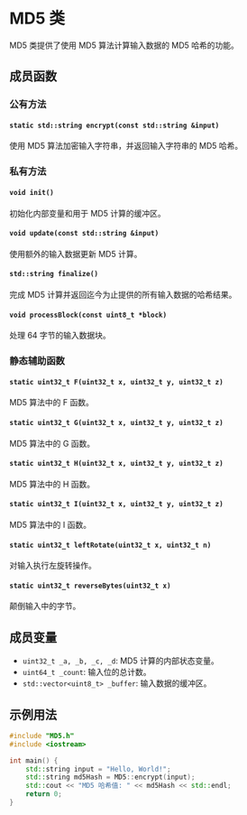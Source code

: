 # MD5 类

MD5 类提供了使用 MD5 算法计算输入数据的 MD5 哈希的功能。

## 成员函数

### 公有方法

#### `static std::string encrypt(const std::string &input)`

使用 MD5 算法加密输入字符串，并返回输入字符串的 MD5 哈希。

### 私有方法

#### `void init()`

初始化内部变量和用于 MD5 计算的缓冲区。

#### `void update(const std::string &input)`

使用额外的输入数据更新 MD5 计算。

#### `std::string finalize()`

完成 MD5 计算并返回迄今为止提供的所有输入数据的哈希结果。

#### `void processBlock(const uint8_t *block)`

处理 64 字节的输入数据块。

### 静态辅助函数

#### `static uint32_t F(uint32_t x, uint32_t y, uint32_t z)`

MD5 算法中的 F 函数。

#### `static uint32_t G(uint32_t x, uint32_t y, uint32_t z)`

MD5 算法中的 G 函数。

#### `static uint32_t H(uint32_t x, uint32_t y, uint32_t z)`

MD5 算法中的 H 函数。

#### `static uint32_t I(uint32_t x, uint32_t y, uint32_t z)`

MD5 算法中的 I 函数。

#### `static uint32_t leftRotate(uint32_t x, uint32_t n)`

对输入执行左旋转操作。

#### `static uint32_t reverseBytes(uint32_t x)`

颠倒输入中的字节。

## 成员变量

- `uint32_t _a, _b, _c, _d`: MD5 计算的内部状态变量。
- `uint64_t _count`: 输入位的总计数。
- `std::vector<uint8_t> _buffer`: 输入数据的缓冲区。

## 示例用法

```cpp
#include "MD5.h"
#include <iostream>

int main() {
    std::string input = "Hello, World!";
    std::string md5Hash = MD5::encrypt(input);
    std::cout << "MD5 哈希值: " << md5Hash << std::endl;
    return 0;
}
```
